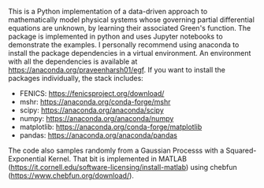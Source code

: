 
This is a Python implementation of a data-driven approach to mathematically model physical systems whose governing partial differential equations are unknown, by learning their associated Green's function. The package is implemented in python and uses Jupyter notebooks to demonstrate the examples. I personally recommend using anaconda to install the package dependencies in a virtual environment. An environment with all the dependencies is available at https://anaconda.org/praveenharsh01/egf. If you want to install the packages individually, the stack includes:

- FENICS: https://fenicsproject.org/download/
- mshr: https://anaconda.org/conda-forge/mshr
- scipy: https://anaconda.org/anaconda/scipy
- numpy: https://anaconda.org/anaconda/numpy
- matplotlib: https://anaconda.org/conda-forge/matplotlib
- pandas: https://anaconda.org/anaconda/pandas

The code also samples randomly from a Gaussian Processs with a Squared-Exponential Kernel. That bit is implemented in MATLAB (https://it.cornell.edu/software-licensing/install-matlab) using chebfun (https://www.chebfun.org/download/).